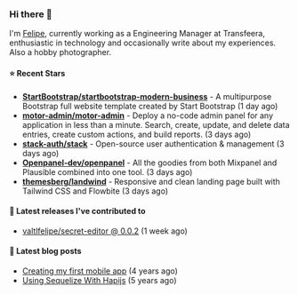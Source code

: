 ### Hi there 👋

I'm [Felipe](https://felipevm.com), currently working as a Engineering Manager at Transfeera, enthusiastic in technology and occasionally write about my experiences. Also a hobby photographer.

#### ⭐ Recent Stars
- **[StartBootstrap/startbootstrap-modern-business](https://github.com/StartBootstrap/startbootstrap-modern-business)** - A multipurpose Bootstrap full website template created by Start Bootstrap (1 day ago)
- **[motor-admin/motor-admin](https://github.com/motor-admin/motor-admin)** - Deploy a no-code admin panel for any application in less than a minute. Search, create, update, and delete data entries, create custom actions, and build reports. (3 days ago)
- **[stack-auth/stack](https://github.com/stack-auth/stack)** - Open-source user authentication &amp; management (3 days ago)
- **[Openpanel-dev/openpanel](https://github.com/Openpanel-dev/openpanel)** - All the goodies from both Mixpanel and Plausible combined into one tool. (3 days ago)
- **[themesberg/landwind](https://github.com/themesberg/landwind)** - Responsive and clean landing page built with Tailwind CSS and Flowbite (3 days ago)

#### 🚀 Latest releases I've contributed to


- [valtlfelipe/secret-editor @ 0.0.2](https://github.com/valtlfelipe/secret-editor/releases/tag/0.0.2) (1 week ago)

#### 📄 Latest blog posts
- [Creating my first mobile app](https://felipevm.com/posts/creating-my-first-mobile-app/) (4 years ago)
- [Using Sequelize With Hapijs](https://felipevm.com/posts/using-sequelize-with-hapijs/) (5 years ago)
